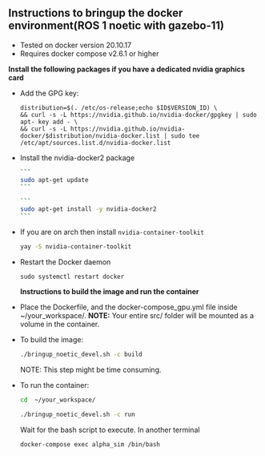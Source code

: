 ## Instructions to bringup the docker environment(ROS 1 noetic with gazebo-11)

- Tested on docker version 20.10.17
- Requires docker compose v2.6.1 or higher

**Install the following packages if you have a dedicated nvidia graphics card**

-  Add the GPG key:
	
	```
	distribution=$(. /etc/os-release;echo $ID$VERSION_ID) \
   	&& curl -s -L https://nvidia.github.io/nvidia-docker/gpgkey | sudo apt-	key add - \
   	&& curl -s -L https://nvidia.github.io/nvidia-docker/$distribution/nvidia-docker.list | sudo tee /etc/apt/sources.list.d/nvidia-docker.list
   ```
  
- Install the nvidia-docker2 package 
  
  ~~~bash
  ```
  sudo apt-get update
  ```
  
  ```
  sudo apt-get install -y nvidia-docker2
  ```
  ~~~
  
- If you are on arch then install `nvidia-container-toolkit`
  
  ```bash
  yay -S nvidia-container-toolkit
  ```
  
- Restart the Docker daemon
  
   	```
   	sudo systemctl restart docker
   	``` 
  **Instructions to build the image and run the container**

- Place the Dockerfile, and the docker-compose_gpu.yml file inside ~/your_workspace/. **NOTE:** Your entire src/ folder will be mounted as a volume in the container.

- To build the image:

	```bash
	./bringup_noetic_devel.sh -c build
	```
	
	NOTE:  This step might be time consuming.

- To run the container:
	```bash
	cd  ~/your_workspace/
	
	./bringup_noetic_devel.sh -c run
	```
	
	 Wait for the bash script to execute. In another terminal 
	
	 ```
	 docker-compose exec alpha_sim /bin/bash
	 ```
